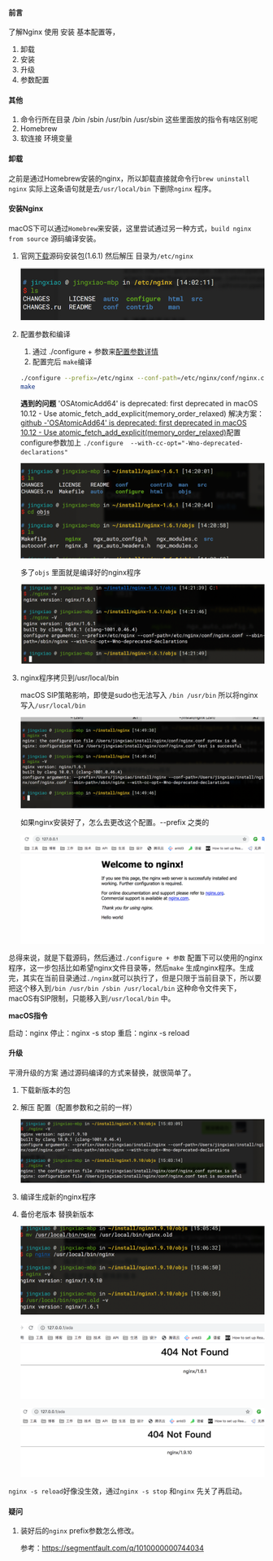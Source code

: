 #### 前言

了解Nginx 使用 安装 基本配置等，

1. 卸载
2. 安装
3. 升级
4. 参数配置

#### 其他

1. 命令行所在目录 /bin /sbin /usr/bin /usr/sbin 这些里面放的指令有啥区别呢
2. Homebrew 
3. 软连接 环境变量

#### 卸载

之前是通过Homebrew安装的nginx，所以卸载直接就命令行`brew uninstall nginx` 实际上这条语句就是去`/usr/local/bin` 下删除`nginx` 程序。



#### 安装Nginx

macOS下可以通过`Homebrew`来安装，这里尝试通过另一种方式，`build nginx from source` 源码编译安装。

1. 官网[下载](http://nginx.org/download/)源码安装包(1.6.1) 然后解压 目录为`/etc/nginx` 

   ![image-20200529140254801](imgs/image-20200529140254801.png)

2. 配置参数和编译

   1. 通过 ./configure + 参数来[配置参数详情](http://nginx.org/en/docs/configure.html)
   2. 配置完后 `make`编译

   ```bash
   ./configure --prefix=/etc/nginx --conf-path=/etc/nginx/conf/nginx.conf 
   make
   ```

   **遇到的问题**
   'OSAtomicAdd64' is deprecated: first deprecated in macOS 10.12 - Use atomic_fetch_add_explicit(memory_order_relaxed)
   解决方案：[github -'OSAtomicAdd64' is deprecated: first deprecated in macOS 10.12 - Use atomic_fetch_add_explicit(memory_order_relaxed)](https://github.com/alibaba/tengine/issues/793)配置configure参数加上
   `./configure  --with-cc-opt="-Wno-deprecated-declarations"`

   ![image-20200529142107256](imgs/image-20200529142107256.png) 

   多了`objs` 里面就是编译好的nginx程序

   ![image-20200529142159648](imgs/image-20200529142159648.png)

3. nginx程序拷贝到/usr/local/bin

   macOS SIP策略影响，即使是sudo也无法写入 `/bin /usr/bin` 所以将nginx写入`/usr/local/bin` 

   ![image-20200529145003719](imgs/image-20200529145003719.png)

   如果nginx安装好了，怎么去更改这个配置。--prefix 之类的

   ![image-20200529145051323](imgs/image-20200529145051323.png)



总得来说，就是下载源码，然后通过`./configure + 参数` 配置下可以使用的nginx程序，这一步包括比如希望nginx文件目录等，然后`make` 生成nginx程序。生成完，其实在当前目录通过`./nginx`就可以执行了，但是只限于当前目录下，所以要把这个移入到`/bin /usr/bin /sbin /usr/local/bin` 这种命令文件夹下，macOS有SIP限制，只能移入到`/usr/local/bin` 中。

**macOS指令**

启动：nginx
停止：nginx -s stop
重启：nginx -s reload



#### 升级 

平滑升级的方案 通过源码编译的方式来替换，就很简单了。

1. 下载新版本的包

2. 解压 配置（配置参数和之前的一样）

   ![image-20200529150347095](imgs/image-20200529150347095.png)

3. 编译生成新的nginx程序

4. 备份老版本 替换新版本 

   ![image-20200529150727546](imgs/image-20200529150727546.png)

   ![image-20200529150752497](imgs/image-20200529150752497.png)

   ![image-20200529150853088](imgs/image-20200529150853088.png)

​    `nginx -s reload`好像没生效，通过`nginx -s stop` 和`nginx` 先关了再启动。

#### 疑问

1. 装好后的`nginx` prefix参数怎么修改。

   参考：https://segmentfault.com/q/1010000000744034